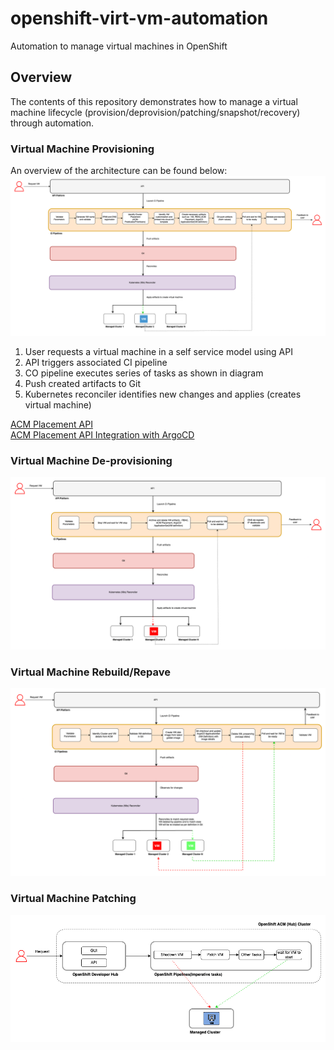 # openshift-virt-vm-automation
Automation to manage virtual machines in OpenShift

## Overview

The contents of this repository demonstrates how to manage a virtual machine lifecycle (provision/deprovision/patching/snapshot/recovery) through automation.

### Virtual Machine Provisioning

An overview of the architecture can be found below:
![High Level Architecture](/images/vm-provision-hld-flow-dev-hub-01.drawio.png)
1. User requests a virtual machine in a self service model using API
2. API triggers associated CI pipeline 
3. CO pipeline executes series of tasks as shown in diagram
5. Push created artifacts to Git
4. Kubernetes reconciler identifies new changes and applies (creates virtual machine)

[ACM Placement API](https://open-cluster-management.io/docs/concepts/content-placement/placement/)<br/>
[ACM Placement API Integration with ArgoCD](https://open-cluster-management.io/docs/scenarios/integration-with-argocd/)


### Virtual Machine De-provisioning
![High Level Architecture](/images/vm-deprovision-hld-flow-dev-hub-01.drawio.png)

### Virtual Machine Rebuild/Repave
![High Level Architecture](/images/vm-repave-hld-flow-dev-hub-01.drawio.png)

### Virtual Machine Patching

![High Level Architecture](/images/vm-patching-hld-flow-dev-hub.drawio.png)



